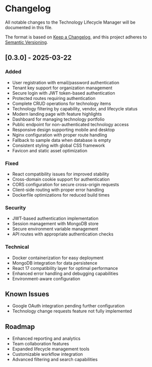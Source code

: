 # Changelog

All notable changes to the Technology Lifecycle Manager will be documented in this file.

The format is based on [Keep a Changelog](https://keepachangelog.com/en/1.1.0/),
and this project adheres to [Semantic Versioning](https://semver.org/spec/v2.0.0.html).

## [0.3.0] - 2025-03-22

### Added
- User registration with email/password authentication
- Tenant key support for organization management
- Secure login with JWT token-based authentication
- Protected routes requiring authentication
- Complete CRUD operations for technology items
- Technology filtering by capability, vendor, and lifecycle status
- Modern landing page with feature highlights
- Dashboard for managing technology portfolio
- Public endpoint for non-authenticated technology access
- Responsive design supporting mobile and desktop
- Nginx configuration with proper route handling
- Fallback to sample data when database is empty
- Consistent styling with global CSS framework
- Favicon and static asset optimization

### Fixed
- React compatibility issues for improved stability
- Cross-domain cookie support for authentication
- CORS configuration for secure cross-origin requests
- Client-side routing with proper error handling
- Dockerfile optimizations for reduced build times

### Security
- JWT-based authentication implementation
- Session management with MongoDB store
- Secure environment variable management
- API routes with appropriate authentication checks

### Technical
- Docker containerization for easy deployment
- MongoDB integration for data persistence
- React 17 compatibility layer for optimal performance
- Enhanced error handling and debugging capabilities
- Environment-aware configuration

## Known Issues
- Google OAuth integration pending further configuration
- Technology change requests feature not fully implemented

## Roadmap
- Enhanced reporting and analytics
- Team collaboration features
- Expanded lifecycle management tools
- Customizable workflow integration
- Advanced filtering and search capabilities 